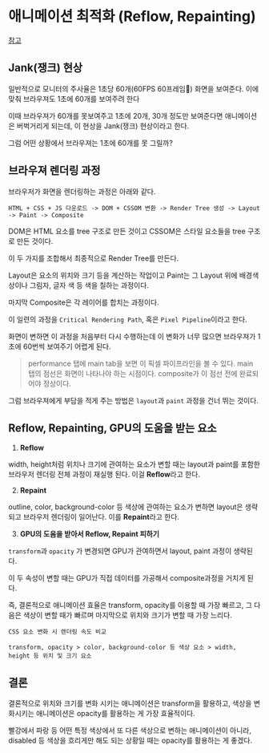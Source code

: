 # 애니메이션 최적화 (Reflow, Repainting)

[참고](https://www.inflearn.com/course/%EC%9B%B9-%EC%84%B1%EB%8A%A5-%EC%B5%9C%EC%A0%81%ED%99%94-%EB%A6%AC%EC%95%A1%ED%8A%B8-1/dashboard)

## Jank(쟁크) 현상

일반적으로 모니터의 주사율은 1초당 60개(60FPS 60프레임) 화면을 보여준다. 이에 맞춰 브라우져도 1초에 60개를 보여주려 한다 

이때 브라우져가 60개를 못보여주고 1초에 20개, 30개 정도만 보여준다면 애니메이션은 버벅거리게 되는데, 이 현상을 Jank(쟁크) 현상이라고 한다.

그럼 어떤 상황에서 브라우져는 1초에 60개를 못 그릴까?

## 브라우져 렌더링 과정

브라우저가 화면을 렌더링하는 과정은 아래와 같다.

```
HTML + CSS + JS 다운로드 -> DOM + CSSOM 변환 -> Render Tree 생성 -> Layout -> Paint -> Composite
```

DOM은 HTML 요소를 tree 구조로 만든 것이고 CSSOM은 스타일 요소들을 tree 구조로 만든 것이다.

이 두 가지를 조합해서 최종적으로 Render Tree를 만든다. 

Layout은 요소의 위치와 크기 등을 계산하는 작업이고 Paint는 그 Layout 위에 배경색상이나 그림자, 글자 색 등 색을 칠하는 과정이다. 

마지막 Composite은 각 레이어를 합치는 과정이다.

이 일련의 과정을 `Critical Rendering Path`, 혹은 `Pixel Pipeline`이라고 한다.

화면이 변하면 이 과정을 처음부터 다시 수행하는데 이 변화가 너무 많으면 브라우져가 1초에 60번씩 보여주기 어렵게 된다.

> performance 탭에 main tab을 보면 이 픽셀 파이프라인을 볼 수 있다. main 탭의 점선은 화면이 나타나야 하는 시점이다. composite가 이 점선 전에 완료되어야 정상이다.

그럼 브라우져에게 부담을 적게 주는 방법은 `layout`과 `paint` 과정을 건너 뛰는 것이다.

## Reflow, Repainting, GPU의 도움을 받는 요소

1. **Reflow**

width, height처럼 위치나 크기에 관여하는 요소가 변할 때는 layout과 paint를 포함한 브라우저 렌더링 전체 과정이 재실행 된다. 이걸 **Reflow**라고 한다.

2. **Repaint**

outline, color, background-color 등 색상에 관여하는 요소가 변하면 layout은 생략되고 브라우저 렌더링이 일어난다. 이를 **Repaint**라고 한다.

3. **GPU의 도움을 받아서 Reflow, Repaint 피하기**

`transform`과 `opacity` 가 변경되면 GPU가 관여하면서 layout, paint 과정이 생략된다. 

이 두 속성이 변할 때는 GPU가 직접 데이터를 가공해서 composite과정을 거치게 된다.

즉, 결론적으로 애니메이션 효율은 transform, opacity를 이용할 때 가장 빠르고, 그 다음은 색상이 변할 때가 빠르며 마지막으로 위치와 크기가 변할 때 가장 느리다. 

```
CSS 요소 변화 시 렌더링 속도 비교

transform, opacity > color, background-color 등 색상 요소 > width, height 등 위치 및 크기 요소
```

## 결론

결론적으로 위치와 크기를 변화 시키는 애니메이션은 transform을 활용하고, 색상을 변화시키는 애니메이션은 opacity를 활용하는 게 가장 효율적이다. 

빨강에서 파랑 등 어떤 특정 색상에서 또 다른 색상으로 변하는 애니메이션이 아니라, disabled 등 색상을 흐리게만 해도 되는 상황일 때는 opacity를 활용하는 게 좋겠다.